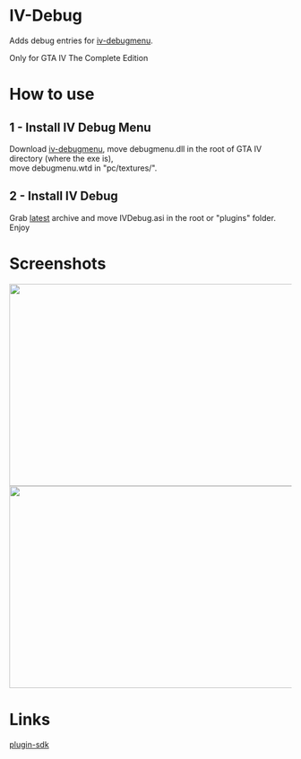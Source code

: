 # IV-Debug
Adds debug entries for [iv-debugmenu](https://github.com/gennariarmando/iv-debugmenu).

Only for GTA IV The Complete Edition

# How to use
## 1 - Install IV Debug Menu
Download [iv-debugmenu](https://github.com/gennariarmando/iv-debugmenu), move debugmenu.dll in the root of GTA IV directory (where the exe is), \
move debugmenu.wtd in "pc/textures/".

## 2 - Install IV Debug
Grab [latest](https://github.com/gennariarmando/iv-debug/releases) archive and move IVDebug.asi in the root or "plugins" folder.
Enjoy

# Screenshots
<p align="center">
<img src="https://i.imgur.com/Qpv2nGO.png" width="640" height="360">
<img src="https://i.imgur.com/pzZXjtt.jpg" width="640" height="360">
</p>


# Links
[plugin-sdk](https://github.com/DK22Pac/plugin-sdk)
